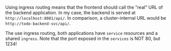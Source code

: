 Using ingress routing means that the frontend should call the "real" URL of the backend application. In my case, the backend is served at `http://localhost:8081/api/`. In comparison, a cluster-internal URL would be `http://todo-backend-svc/api/`.

The use ingress routing, both applications have `service` resources and a shared `ingress`. Note that the port exposed in the `services` is NOT 80, but 1234!
